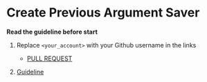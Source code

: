 # Create Previous Argument Saver

**Read the guideline before start**

1. Replace `<your_account>` with your Github username in the links
    - [PULL REQUEST](https://github.com/mate-academy/js_alliterated-actors/pull/223)

2. [Guideline](https://github.com/mate-academy/js_task-guideline/blob/master/README.md)

